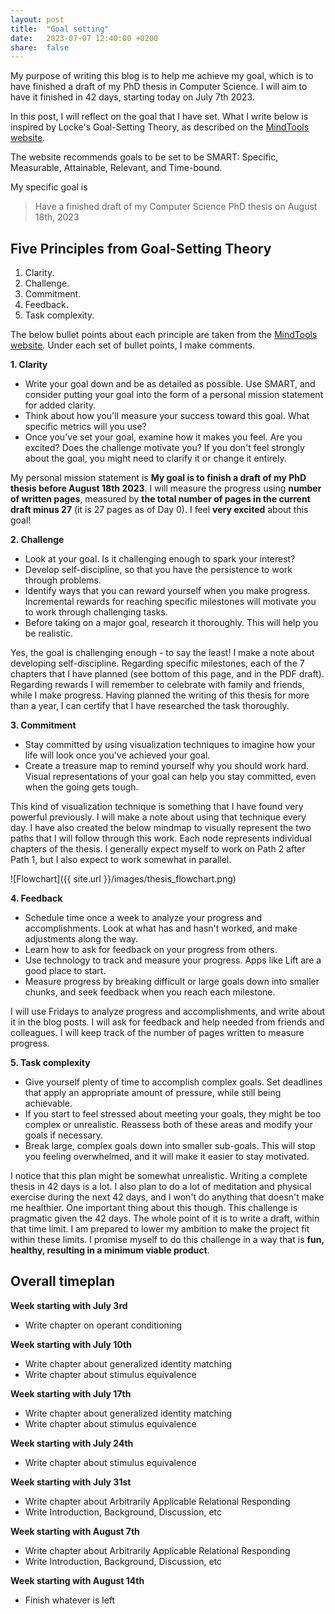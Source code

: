 ```yaml
---
layout: post
title:  "Goal setting"
date:   2023-07-07 12:40:00 +0200
share:  false
---
```


My purpose of writing this blog is to help me achieve my goal, which is to have finished a draft of my PhD thesis in Computer Science. I will aim to have it finished in 42 days, starting today on July 7th 2023.

In this post, I will reflect on the goal that I have set. What I write below is inspired by Locke's Goal-Setting Theory, as described on the [MindTools website](https://www.mindtools.com/azazlu3/lockes-goal-setting-theory).

The website recommends goals to be set to be SMART: Specific, Measurable, Attainable, Relevant, and Time-bound.

My specific goal is

> Have a finished draft of my Computer Science PhD thesis on August 18th, 2023

## Five Principles from Goal-Setting Theory

1. Clarity.
2. Challenge.
3. Commitment.
4. Feedback.
5. Task complexity.

The below bullet points about each principle are taken from the [MindTools website](https://www.mindtools.com/azazlu3/lockes-goal-setting-theory). Under each set of bullet points, I make comments.

**1. Clarity**

- Write your goal down and be as detailed as possible. Use SMART, and consider putting your goal into the form of a personal mission statement for added clarity.
- Think about how you'll measure your success toward this goal. What specific metrics will you use?
- Once you've set your goal, examine how it makes you feel. Are you excited? Does the challenge motivate you? If you don't feel strongly about the goal, you might need to clarify it or change it entirely.

My personal mission statement is **My goal is to finish a draft of my PhD thesis before August 18th 2023**. I will measure the progress using **number of written pages**, measured by **the total number of pages in the current draft minus 27** (it is 27 pages as of Day 0). I feel **very excited** about this goal!

**2. Challenge**

- Look at your goal. Is it challenging enough to spark your interest?
- Develop self-discipline, so that you have the persistence to work through problems.
- Identify ways that you can reward yourself when you make progress. Incremental rewards for reaching specific milestones will motivate you to work through challenging tasks.
- Before taking on a major goal, research it thoroughly. This will help you be realistic.

Yes, the goal is challenging enough - to say the least! I make a note about developing self-discipline. Regarding specific milestones, each of the 7 chapters that I have planned (see bottom of this page, and in the PDF draft). Regarding rewards I will remember to celebrate with family and friends, while I make progress. Having planned the writing of this thesis for more than a year, I can certify that I have researched the task thoroughly.

**3. Commitment**

- Stay committed by using visualization techniques to imagine how your life will look once you've achieved your goal.
- Create a treasure map to remind yourself why you should work hard. Visual representations of your goal can help you stay committed, even when the going gets tough.

This kind of visualization technique is something that I have found very powerful previously. I will make a note about using that technique every day. I have also created the below mindmap to visually represent the two paths that I will follow through this work. Each node represents individual chapters of the thesis. I generally expect myself to work on Path 2 after Path 1, but I also expect to work somewhat in parallel.

![Flowchart]({{ site.url }}/images/thesis_flowchart.png)


**4. Feedback**

- Schedule time once a week to analyze your progress and accomplishments. Look at what has and hasn't worked, and make adjustments along the way.
- Learn how to ask for feedback on your progress from others.
- Use technology to track and measure your progress. Apps like Lift are a good place to start.
- Measure progress by breaking difficult or large goals down into smaller chunks, and seek feedback when you reach each milestone.

I will use Fridays to analyze progress and accomplishments, and write about it in the blog posts. I will ask for feedback and help needed from friends and colleagues. I will keep track of the number of pages written to measure progress. 


**5. Task complexity**

- Give yourself plenty of time to accomplish complex goals. Set deadlines that apply an appropriate amount of pressure, while still being achievable.
- If you start to feel stressed about meeting your goals, they might be too complex or unrealistic. Reassess both of these areas and modify your goals if necessary.
- Break large, complex goals down into smaller sub-goals. This will stop you feeling overwhelmed, and it will make it easier to stay motivated.   

I notice that this plan might be somewhat unrealistic. Writing a complete thesis in 42 days is a lot. I also plan to do a lot of meditation and physical exercise during the next 42 days, and I won't do anything that doesn't make me healthier. One important thing about this though. This challenge is pragmatic given the 42 days. The whole point of it is to write a draft, within that time limit. I am prepared to lower my ambition to make the project fit within these limits. I promise myself to do this challenge in a way that is **fun, healthy, resulting in a minimum viable product**.


## Overall timeplan

**Week starting with July 3rd**
- Write chapter on operant conditioning

**Week starting with July 10th**
- Write chapter about generalized identity matching
- Write chapter about stimulus equivalence

**Week starting with July 17th**
- Write chapter about generalized identity matching
- Write chapter about stimulus equivalence

**Week starting with July 24th**
- Write chapter about stimulus equivalence

**Week starting with July 31st**
- Write chapter about Arbitrarily Applicable Relational Responding
- Write Introduction, Background, Discussion, etc

**Week starting with August 7th**
- Write chapter about Arbitrarily Applicable Relational Responding
- Write Introduction, Background, Discussion, etc

**Week starting with August 14th**
- Finish whatever is left